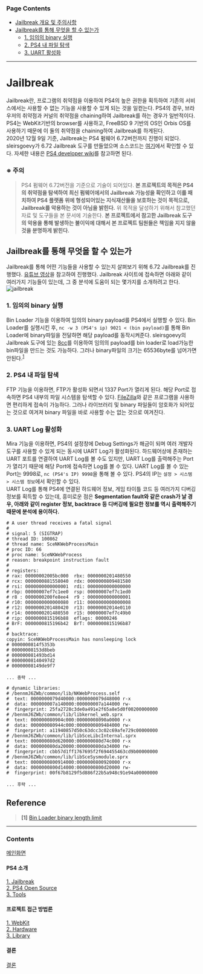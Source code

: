 ### Page Contents
* [Jailbreak 개요 및 주의사항](#jailbreak)
* [Jailbreak를 통해 무엇을 할 수 있는가](#jailbreak를-통해-무엇을-할-수-있는가)
    + [1. 임의의 binary 실행](#1-임의의-binary-실행)
    + [2. PS4 내 파일 탐색](#2-PS4-내-파일-탐색)
    + [3. UART 활성화](#3-UART-Log-활성화)

---

# Jailbreak
Jailbreak란, 프로그램의 취약점을 이용하여 PS4의 높은 권한을 획득하여 기존의 서비스에서는 사용할 수 없는 기능을 사용할 수 있게 되는 것을 일컫는다. PS4의 경우, 브라우저의 취약점과 커널의 취약점을 chaining하여 Jailbreak를 하는 경우가 일반적이다. PS4는 WebKit기반의 browser를 사용하고, FreeBSD 9 기반의 OS인 Orbis OS를 사용하기 때문에 이 둘의 취약점을 chaining하여 Jailbreak를 하게된다.<br>
2020년 12월 9일 기준, Jailbreak는 PS4 펌웨어 6.72버전까지 진행이 되었다. sleirsgoevy가 6.72 Jailbreak 도구를 만들었으며 소스코드는 [여기](https://github.com/sleirsgoevy/ps4jb)에서 확인할 수 있다. 자세한 내용은 [PS4 developer wiki](https://www.psdevwiki.com/ps4/Working_Exploits)를 참고하면 된다.

### ※ 주의
> PS4 펌웨어 6.72버전을 기준으로 기술이 되어있다. **본 프로젝트의 목적은 PS4의 취약점을 탐색하여 최신 펌웨어에서의 Jailbreak 가능성을 확인하고 이를 패치하여 PS4 플랫폼 위에 형성되어있는 지식재산들을 보호하는 것이 목적으로, Jailbreak를 악용하는 것이 아님을 밝힌다.** 위 목적을 달성하기 위해서 참고했던 자료 및 도구들을 본 문서에 기술한다. **본 프로젝트에서 참고한 Jailbreak 도구의 악용을 통해 발생하는 불이익에 대해서 본 프로젝트 팀원들은 책임을 지지 않을 것을 분명하게 밝힌다.**

## Jailbreak를 통해 무엇을 할 수 있는가
Jailbreak를 통해 어떤 기능들을 사용할 수 있는지 살펴보기 위해 6.72 Jailbreak를 진행했다. [유튜브 영상](https://www.youtube.com/watch?v=ycZg0fViWv4)을 참고하여 진행했다. Jailbreak 사이트에 접속하면 아래와 같이 여러가지 기능들이 있는데, 그 중 분석에 도움이 되는 몇가지를 소개하려고 한다.<br>
![jailbreak](https://user-images.githubusercontent.com/40509850/101586509-fec5e280-39d9-11eb-9012-09aa04601f6d.PNG "그림 1 Jailbreak 기능")

### 1. 임의의 binary 실행
Bin Loader 기능을 이용하여 임의의 binary payload를 PS4에서 실행할 수 있다. Bin Loader를 실행시킨 후, `nc -w 3 (PS4's ip) 9021 < (bin payload)`를 통해 Bin Loader에 binary파일을 전달하면 해당 payload를 동작시켜준다. sleirsgoevy의 Jailbreak 도구에 있는 [8cc](https://github.com/sleirsgoevy/ps4-rop-8cc)를 이용하여 임의의 payload를 bin loader로 load가능한 bin파일을 만드는 것도 가능하다. 그러나 binary파일의 크기는 65536byte를 넘어가면 안된다.<sup>[1](#foot1)</sup>

### 2. PS4 내 파일 탐색
FTP 기능을 이용하면, FTP가 활성화 되면서 1337 Port가 열리게 된다. 해당 Port로 접속하면 PS4 내부의 파일 시스템을 탐색할 수 있다. [FileZilla](https://filezilla-project.org/)와 같은 프로그램을 사용하면 편리하게 접속이 가능하다. 그러나 라이브러리 및 binary 파일들이 암호화가 되어있는 것으로 여겨져 binary 파일을 바로 사용할 수는 없는 것으로 여겨진다.

### 3. UART Log 활성화
Mira 기능을 이용하면, PS4의 설정창에 Debug Settings가 해금이 되며 여러 개발자 도구를 사용할 수 있게 되는 동시에 UART Log가 활성화된다. 하드웨어상에 존재하는 UART 포트를 연결하여 UART Log를 볼 수도 있지만, UART Log를 출력해주는 Port가 열리기 때문에 해당 Port에 접속하면 Log를 볼 수 있다. UART Log를 볼 수 있는 Port는 9998로, `nc (PS4's IP) 9998`을 통해 볼 수 있다. PS4의 IP는 `설정 > 시스템 > 시스템 정보`에서 확인할 수 있다.<br>
UART Log를 통해 PS4에 연결된 하드웨어 정보, 게임 타이틀 코드 등 여러가지 디버깅 정보를 획득할 수 있는데, 흥미로운 점은 **Segmentation fault와 같은 crash가 날 경우, 아래와 같이 register 정보, backtrace 등 디버깅에 필요한 정보를 역시 출력해주기 때문에 분석에 용이하다.**

```
# A user thread receives a fatal signal
#
# signal: 5 (SIGTRAP)
# thread ID: 100862
# thread name: SceNKWebProcessMain
# proc ID: 66
# proc name: SceNKWebProcess
# reason: breakpoint instruction fault
#
# registers:
# rax: 00000002005bc000  rbx: 0000000201480550
# rcx: 0000000881558040  rdx: 0000000809481580
# rsi: 0000000000000001  rdi: 0000000000000000
# rbp: 00000007ef7c1ee0  rsp: 00000007ef7c1ed0
# r8 : 0000000200fe8ee4  r9 : 0000000000000001
# r10: 0000000000000080  r11: 0000000000000008
# r12: 0000000201480420  r13: 00000002014e0110
# r14: 0000000201480550  r15: 00000007ef7c49b0
# rip: 0000000815196b88  eflags: 00000246
# BrF: 0000000815196b42  BrT: 0000000815196b87
#
# backtrace:
copyin: SceNKWebProcessMain has nonsleeping lock
# 0000000814f5353b
# 00000008153d8beb
# 000000081493bd14
# 00000008140497d2
# 00000008149de9f7

... 중략 ...

# dynamic libraries:
# /bennmJ6ZWb/common/lib/NKWebProcess.self
#  text: 0000000079d40000:0000000079d48000 r-x
#  data: 000000007a140000:000000007a144000 rw-
#  fingerprint: 25fa2728c3de0a491e2f65a8e5d0f00200000000
# /bennmJ6ZWb/common/lib/libkernel_web.sprx
#  text: 000000080904c000:00000008090a0000 r-x
#  data: 000000080944c000:0000000809484000 rw-
#  fingerprint: a11940857d50c63dcc3c02c69afe729c00000000
# /bennmJ6ZWb/common/lib/libSceLibcInternal.sprx
#  text: 000000080d620000:000000080d74c000 r-x
#  data: 000000080da20000:000000080da34000 rw-
#  fingerprint: cbb57d1ff1767695f2f694455463cd9b00000000
# /bennmJ6ZWb/common/lib/libSceSysmodule.sprx
#  text: 0000000800914000:0000000800920000 r-x
#  data: 0000000800d14000:0000000800d20000 rw-
#  fingerprint: 00f67b8129f5d886f22b5a948c91e94a00000000

... 후략 ...
```
## Reference
><b id="foot1">[1]</b> [Bin Loader binary length limit](https://github.com/sleirsgoevy/ps4jb/blob/73a8e6d8ea3c142c1b11b368935c3a51a1b14358/src/miraldr.c#L41)


---
### Contents
[메인화면](https://github.com/Hacker-s-PlayStation/PlayStation4-Hacking-Guideline/blob/main/README.md)<br>
#### PS4 소개
[1. Jailbreak](https://github.com/Hacker-s-PlayStation/PlayStation4-Hacking-Guideline/blob/main/1_introduction/Jailbreak.md)<br>
[2. PS4 Open Source](https://github.com/Hacker-s-PlayStation/PlayStation4-Hacking-Guideline/blob/main/1_introduction/PS4_Open_Source.md)<br>
[3. Tools](https://github.com/Hacker-s-PlayStation/PlayStation4-Hacking-Guideline/blob/main/1_introduction/Tools.md)<br>
#### 프로젝트 접근 방법론
[1. WebKit](https://github.com/Hacker-s-PlayStation/PlayStation4-Hacking-Guideline/blob/main/2_methodology/webkit.md)<br>
[2. Hardware](https://github.com/Hacker-s-PlayStation/PlayStation4-Hacking-Guideline/blob/main/2_methodology/hardware.md)<br>
[3. Library](https://github.com/Hacker-s-PlayStation/PlayStation4-Hacking-Guideline/blob/main/2_methodology/library.md)<br>
#### 결론
[결론](https://github.com/Hacker-s-PlayStation/PlayStation4-Hacking-Guideline/blob/main/3_conclusion/conclusion.md)
